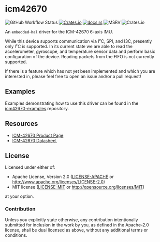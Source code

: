 # icm42670

![GitHub Workflow Status](https://img.shields.io/github/actions/workflow/status/jessebraham/icm42670/ci.yaml?label=CI&logo=github&style=flat-square)
[![Crates.io](https://img.shields.io/crates/v/icm42670?color=C96329&logo=Rust&style=flat-square)](https://crates.io/crates/icm42670)
[![docs.rs](https://img.shields.io/docsrs/icm42670?color=C96329&logo=rust&style=flat-square)](https://docs.rs/icm42670)
![MSRV](https://img.shields.io/badge/MSRV-1.56-blue?style=flat-square)
![Crates.io](https://img.shields.io/crates/l/icm42670?style=flat-square)

An `embedded-hal` driver for the ICM-42670 6-axis IMU.

While this device supports communication via I²C, SPI, and I3C, presently only I²C is supported. In its current state we are able to read the accelerometer, gyroscope, and temperature sensor data and perform basic configuration of the device. Reading packets from the FIFO is not currently supported.

If there is a feature which has not yet been implemented and which you are interested in, please feel free to open an issue and/or a pull request!

## Examples

Examples demonstrating how to use this driver can be found in the [icm42670-examples] repository.

[icm42670-examples]: https://github.com/jessebraham/icm42670-examples

## Resources

- [ICM-42670 Product Page](https://invensense.tdk.com/products/motion-tracking/6-axis/icm-42670-P/)
- [ICM-42670 Datasheet](https://invensense.tdk.com/wp-content/uploads/2021/07/DS-000451-ICM-42670-P-v1.0.pdf)

## License

Licensed under either of:

- Apache License, Version 2.0 ([LICENSE-APACHE](LICENSE-APACHE) or http://www.apache.org/licenses/LICENSE-2.0)
- MIT license ([LICENSE-MIT](LICENSE-MIT) or http://opensource.org/licenses/MIT)

at your option.

### Contribution

Unless you explicitly state otherwise, any contribution intentionally submitted for inclusion in
the work by you, as defined in the Apache-2.0 license, shall be dual licensed as above, without
any additional terms or conditions.
